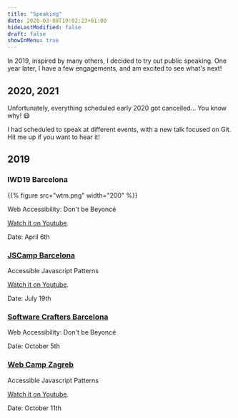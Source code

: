 ```yaml
---
title: "Speaking"
date: 2020-03-08T19:02:23+01:00
hideLastModified: false
draft: false
showInMenu: true
---
```


In 2019, inspired by many others, I decided to try out public speaking.
One year later, I have a few engagements, and am excited to see what's next!

## 2020, 2021

Unfortunately, everything scheduled early 2020 got cancelled... You know why! 😷

I had scheduled to speak at different events, with a new talk focused on Git.
Hit me up if you want to hear it!

## 2019

### IWD19 Barcelona

{{% figure src="wtm.png" width="200" %}}

Web Accessibility: Don't be Beyoncé

[Watch it on Youtube](https://www.youtube.com/watch?v=hDqwlLelK-Y).

Date: April 6th

### [JSCamp Barcelona](https://jscamp.tech/2019/)

Accessible Javascript Patterns

[Watch it on Youtube](https://youtu.be/yKrCUwqK19g).

Date: July 19th

### [Software Crafters Barcelona](https://softwarecrafters.barcelona/)

Web Accessibility: Don't be Beyoncé

Date: October 5th

### [Web Camp Zagreb](https://2019.webcampzg.org/)

Accessible Javascript Patterns

[Watch it on Youtube](https://youtu.be/5R1B3epW_bA).

Date: October 11th
